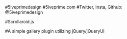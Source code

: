 #5iveprimedesign
#5iveprime.com
#Twitter, Insta, Github: @5iveprimedesign


#Scrollaroid.js

#A simple gallery plugin utilizing jQuery/jQueryUI
